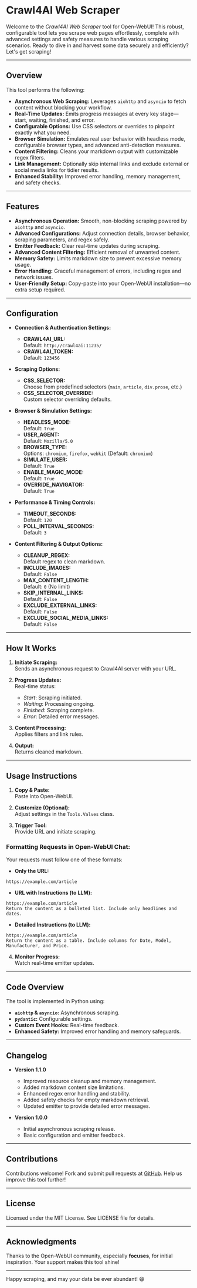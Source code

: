 # Crawl4AI Web Scraper

Welcome to the *Crawl4AI Web Scraper* tool for Open-WebUI! This robust, configurable tool lets you scrape web pages effortlessly, complete with advanced settings and safety measures to handle various scraping scenarios. Ready to dive in and harvest some data securely and efficiently? Let's get scraping!

---

## Overview

This tool performs the following:
- **Asynchronous Web Scraping:** Leverages `aiohttp` and `asyncio` to fetch content without blocking your workflow.
- **Real-Time Updates:** Emits progress messages at every key stage—start, waiting, finished, and error.
- **Configurable Options:** Use CSS selectors or overrides to pinpoint exactly what you need.
- **Browser Simulation:** Emulates real user behavior with headless mode, configurable browser types, and advanced anti-detection measures.
- **Content Filtering:** Cleans your markdown output with customizable regex filters.
- **Link Management:** Optionally skip internal links and exclude external or social media links for tidier results.
- **Enhanced Stability:** Improved error handling, memory management, and safety checks.

---

## Features

- **Asynchronous Operation:** Smooth, non-blocking scraping powered by `aiohttp` and `asyncio`.
- **Advanced Configurations:** Adjust connection details, browser behavior, scraping parameters, and regex safely.
- **Emitter Feedback:** Clear real-time updates during scraping.
- **Advanced Content Filtering:** Efficient removal of unwanted content.
- **Memory Safety:** Limits markdown size to prevent excessive memory usage.
- **Error Handling:** Graceful management of errors, including regex and network issues.
- **User-Friendly Setup:** Copy-paste into your Open-WebUI installation—no extra setup required.

---

## Configuration

- **Connection & Authentication Settings:**  
  - **CRAWL4AI_URL:**  
    Default: `http://crawl4ai:11235/`
  - **CRAWL4AI_TOKEN:**  
    Default: `123456`

- **Scraping Options:**  
  - **CSS_SELECTOR:**  
    Choose from predefined selectors (`main`, `article`, `div.prose`, etc.)
  - **CSS_SELECTOR_OVERRIDE:**  
    Custom selector overriding defaults.

- **Browser & Simulation Settings:**  
  - **HEADLESS_MODE:**  
    Default: `True`
  - **USER_AGENT:**  
    Default: `Mozilla/5.0`
  - **BROWSER_TYPE:**  
    Options: `chromium`, `firefox`, `webkit` (Default: `chromium`)
  - **SIMULATE_USER:**  
    Default: `True`
  - **ENABLE_MAGIC_MODE:**  
    Default: `True`
  - **OVERRIDE_NAVIGATOR:**  
    Default: `True`

- **Performance & Timing Controls:**  
  - **TIMEOUT_SECONDS:**  
    Default: `120`
  - **POLL_INTERVAL_SECONDS:**  
    Default: `3`

- **Content Filtering & Output Options:**  
  - **CLEANUP_REGEX:**  
    Default regex to clean markdown.
  - **INCLUDE_IMAGES:**  
    Default: `False`
  - **MAX_CONTENT_LENGTH:**  
    Default: `0` (No limit)
  - **SKIP_INTERNAL_LINKS:**  
    Default: `False`
  - **EXCLUDE_EXTERNAL_LINKS:**  
    Default: `False`
  - **EXCLUDE_SOCIAL_MEDIA_LINKS:**  
    Default: `False`

---

## How It Works

1. **Initiate Scraping:**  
   Sends an asynchronous request to Crawl4AI server with your URL.

2. **Progress Updates:**  
   Real-time status:
   - *Start*: Scraping initiated.
   - *Waiting*: Processing ongoing.
   - *Finished*: Scraping complete.
   - *Error*: Detailed error messages.

3. **Content Processing:**  
   Applies filters and link rules.

4. **Output:**  
   Returns cleaned markdown.

---

## Usage Instructions

1. **Copy & Paste:**  
   Paste into Open-WebUI.

2. **Customize (Optional):**  
   Adjust settings in the `Tools.Valves` class.

3. **Trigger Tool:**  
   Provide URL and initiate scraping.

### Formatting Requests in Open-WebUI Chat:

Your requests must follow one of these formats:

- **Only the URL:**
```
https://example.com/article
```

- **URL with Instructions (to LLM):**
```
https://example.com/article
Return the content as a bulleted list. Include only headlines and dates.
```

- **Detailed Instructions (to LLM):**
```
https://example.com/article
Return the content as a table. Include columns for Date, Model, Manufacturer, and Price.
```

4. **Monitor Progress:**  
   Watch real-time emitter updates.

---

## Code Overview

The tool is implemented in Python using:
- **`aiohttp` & `asyncio`:** Asynchronous scraping.
- **`pydantic`:** Configurable settings.
- **Custom Event Hooks:** Real-time feedback.
- **Enhanced Safety:** Improved error handling and memory safeguards.

---

## Changelog

- **Version 1.1.0**
  - Improved resource cleanup and memory management.
  - Added markdown content size limitations.
  - Enhanced regex error handling and stability.
  - Added safety checks for empty markdown retrieval.
  - Updated emitter to provide detailed error messages.

- **Version 1.0.0**
  - Initial asynchronous scraping release.
  - Basic configuration and emitter feedback.

---

## Contributions

Contributions welcome! Fork and submit pull requests at [GitHub](https://github.com/BrandXX/open-webui/). Help us improve this tool further!

---

## License

Licensed under the MIT License. See LICENSE file for details.

---

## Acknowledgments

Thanks to the Open-WebUI community, especially **focuses**, for initial inspiration. Your support makes this tool shine!

---

Happy scraping, and may your data be ever abundant! 😄


